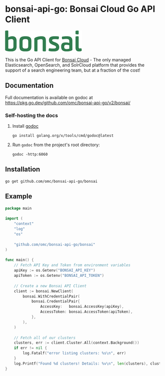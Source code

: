 # bonsai-api-go: Bonsai Cloud Go API Client

![Bonsai | Fully Managed Elasticsearch & OpenSearch](doc/assets/bonsai.png)

This is the Go API Client for [Bonsai Cloud](https://bonsai.io/) - The only 
managed Elasticsearch, OpenSearch, and SolrCloud platform that provides the 
support of a search engineering team, but at a fraction of the cost!

## Documentation

Full documentation is available on godoc at https://pkg.go.dev/github.com/omc/bonsai-api-go/v2/bonsai/

### Self-hosting the docs

1. Install [godoc](https://pkg.go.dev/golang.org/x/tools/cmd/godoc)
   ```shell
   go install golang.org/x/tools/cmd/godoc@latest
   ```
2. Run `godoc` from the project's root directory:
   ```shell
   godoc -http:6060
   ```

## Installation

```shell
go get github.com/omc/bonsai-api-go/bonsai
```

## Example

```go
package main

import (
	"context"
	"log"
	"os"

	"github.com/omc/bonsai-api-go/bonsai"
)

func main() {
	// Fetch API Key and Token from environment variables
	apiKey := os.Getenv("BONSAI_API_KEY")
	apiToken := os.Getenv("BONSAI_API_TOKEN")

	// Create a new Bonsai API Client
	client := bonsai.NewClient(
		bonsai.WithCredentialPair(
			bonsai.CredentialPair{
				AccessKey:   bonsai.AccessKey(apiKey),
				AccessToken: bonsai.AccessToken(apiToken),
			},
		),
	)

	// Fetch all of our clusters
	clusters, err := client.Cluster.All(context.Background())
	if err != nil {
		log.Fatalf("error listing clusters: %s\n", err)
	}
	log.Printf("Found %d clusters! Details: %v\n", len(clusters), clusters)
}
```
